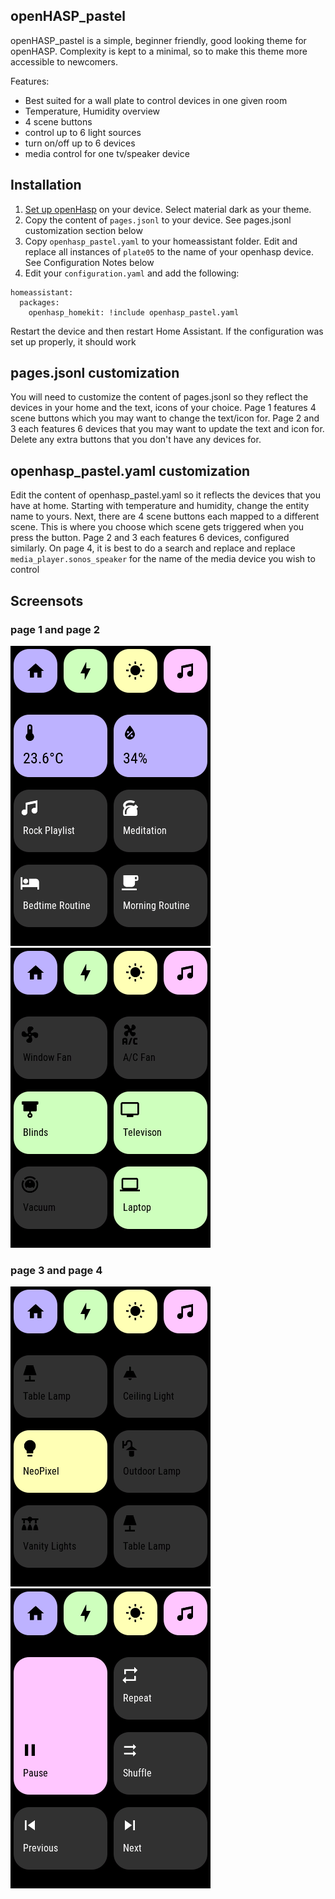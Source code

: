 
## openHASP_pastel

openHASP_pastel is a simple, beginner friendly, good looking theme for openHASP. Complexity is kept to a minimal, so to make this theme more accessible to newcomers.

Features: 
  - Best suited for a wall plate to control devices in one given room
  - Temperature, Humidity overview
  - 4 scene buttons
  - control up to 6 light sources
  - turn on/off up to 6 devices
  - media control for one tv/speaker device


## Installation

1. [Set up openHasp](https://www.openhasp.com/0.6.3/getting-started/) on your device. Select material dark as your theme.
2. Copy the content of `pages.jsonl` to your device. See pages.jsonl customization section below
3. Copy `openhasp_pastel.yaml` to your homeassistant folder. Edit and replace all instances of `plate05` to the name of your openhasp device. See Configuration Notes below
4. Edit your `configuration.yaml` and add the following:

```
homeassistant:
  packages:
    openhasp_homekit: !include openhasp_pastel.yaml
```

Restart the device and then restart Home Assistant. If the configuration was set up properly, it should work

## pages.jsonl customization

You will need to customize the content of pages.jsonl so they reflect the devices in your home and the text, icons of your choice. Page 1 features 4 scene buttons which you may want to change the text/icon for. Page 2 and 3 each features 6 devices that you may want to update the text and icon for. Delete any extra buttons that you don't have any devices for.

## openhasp_pastel.yaml customization

Edit the content of openhasp_pastel.yaml so it reflects the devices that you have at home. Starting with temperature and humidity, change the entity name to yours. Next, there are 4 scene buttons each mapped to a different scene. This is where you choose which scene gets triggered when you press the button. Page 2 and 3 each features 6 devices, configured similarly. On page 4, it is best to do a search and replace and replace `media_player.sonos_speaker` for the name of the media device you wish to control



## Screensots

### page 1 and page 2
![alt text](assets/page1.png)  ![alt text](assets/page2.png)

### page 3 and page 4
![alt text](assets/page3.png)  ![alt text](assets/page4.png)

```
